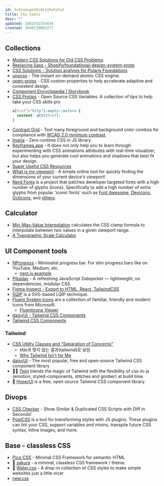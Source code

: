 ```yaml
---
id: 1v3zueuge3dc4szjhatotul
title: CSs tools
desc: ""
updated: 1682552354034
created: 1646130002277
---
```


## Collections

- [Modern CSS Solutions for Old CSS Problems](https://moderncss.dev/)
- [Replacing Sass - Shopify/foundational-design-system-proto](https://github.com/Shopify/foundational-design-system-proto/discussions/44)
- [CSS Solutions - Solution analysis for Polaris Foundations](https://docs.google.com/spreadsheets/d/1rxrRTlbNWiLVu-Q5IK7xh5O1FmWcjyAS2XN7jiPrhYM/edit#gid=0)
- [unocss](https://github.com/antfu/unocss) - The instant on-demand atomic CSS engine.
- [open-props](https://github.com/argyleink/open-props) - CSS custom properties to help accelerate adaptive and consistent design.
- [Component Encyclopedia | Storybook](https://storybook.js.org/showcase)
- [CSS Protips](https://github.com/AllThingsSmitty/css-protips) - Open Source CSS Variables. A collection of tips to help take your CSS skills pro
  ```css
  a[href^="http"]:empty::before {
    content: attr(href);
  }
  ```
- [Contrast Grid](https://contrast-grid.eightshapes.com/?version=1.1.0&background-colors=&foreground-colors=%23FFFFFF%2C%20White%0D%0A%23F2F2F2%0D%0A%23DDDDDD%0D%0A%23CCCCCC%0D%0A%23888888%0D%0A%23404040%2C%20Charcoal%0D%0A%23000000%2C%20Black%0D%0A%232F78C5%2C%20Effective%20on%20Extremes%0D%0A%230F60B6%2C%20Effective%20on%20Lights%0D%0A%23398EEA%2C%20Ineffective%0D%0A&es-color-form__tile-size=compact&es-color-form__show-contrast=aaa&es-color-form__show-contrast=aa&es-color-form__show-contrast=aa18&es-color-form__show-contrast=dnp) - Test many foreground and background color combos for compliance with [WCAG 2.0 minimum contrast](https://www.w3.org/TR/UNDERSTANDING-WCAG20/visual-audio-contrast-contrast.html).
- [linaria](https://github.com/callstack/linaria) - Zero-runtime CSS in JS library.
- [Keyframes.app](https://keyframes.app/) - It does not only help you to learn through experimenting with CSS animations attributes with real-time visualizer, but also helps you generate cool animations and shadows that best fit your design.
- [Super Useful CSS Resources](https://dev.to/lissy93/super-useful-css-resources-1ba3)
- [What is my viewport](https://whatismyviewport.com/) - A simple online tool for quickly finding the dimensions of your current device's viewport!
- [Nerd Fonts](https://github.com/ryanoasis/nerd-fonts) is a project that patches developer targeted fonts with a high number of glyphs (icons). Specifically to add a high number of extra glyphs from popular 'iconic fonts' such as [Font Awesome](https://github.com/FortAwesome/Font-Awesome), [Devicons](https://vorillaz.github.io/devicons/), [Octicons](https://github.com/primer/octicons), and [others](https://github.com/ryanoasis/nerd-fonts#glyph-sets).

## Calculator

- [Min-Max-Value Interpolation](https://github.com/9elements/min-max-calculator) calculates the CSS clamp formula to interpolate between two values in a given viewport range.
- [A Typographic Scale Calculator](https://www.layoutgridcalculator.com/typographic-scale/)

## UI Component tools

- [NProgress](https://github.com/rstacruz/nprogress) - Minimalist progress bar. For slim progress bars like on YouTube, Medium, etc.
  - [next.js example](https://github.com/vercel/next.js/blob/canary/examples/with-loading/pages/_app.js)
- [Pikaday](https://github.com/Pikaday/Pikaday) - A refreshing JavaScript Datepicker — lightweight, no dependencies, modular CSS
- [Figma Inspect - Export to HTML, React, TailwindCSS](https://www.figma.com/community/plugin/1049994768493726219/Inspect---Export-to-HTML%2C-React%2C-TailwindCSS)
- [SQIP](https://github.com/axe312ger/sqip) is a SVG-based LQIP technique.
- [Fluent System Icons](https://github.com/microsoft/fluentui-system-icons) are a collection of familiar, friendly and modern icons from Microsoft.
  - [Fluenticons Viewer](https://fluenticons.co/)
- [daisyUI - Tailwind CSS Components](https://daisyui.com/)
- [Tailwind CSS Components](https://postsrc.com/components)

### Tailwind

- [CSS Utility Classes and "Separation of Concerns"](https://adamwathan.me/css-utility-classes-and-separation-of-concerns/)
  - title과 맞지 않는 결과(tailwind)로 보임
  - [Why Tailwind Isn't for Me](https://dev.to/jaredcwhite/why-tailwind-isn-t-for-me-5c90)
- [daisyUI](https://github.com/saadeghi/daisyui) - The most popular, free and open-source Tailwind CSS component library
- 🦹‍♂️ [Twin](https://github.com/ben-rogerson/twin.macro) blends the magic of Tailwind with the flexibility of css-in-js (emotion, styled-components, stitches and goober) at build time.
- 🐳 [HyperUI](https://github.com/markmead/hyperui) is a free, open source Tailwind CSS component library.

## Divops

- [CSS Checker](https://github.com/ruilisi/css-checker) - Show Similar & Duplicated CSS Scripts with Diff in Seconds!
- [PostCSS](https://github.com/postcss/postcss) is a tool for transforming styles with JS plugins. These plugins can lint your CSS, support variables and mixins, transpile future CSS syntax, inline images, and more.

## Base - classless CSS

- [Pico CSS](https://github.com/picocss/pico) - Minimal CSS Framework for semantic HTML
- 🌸 [sakura](https://github.com/oxalorg/sakura) - a minimal, classless CSS framework / theme.
- 🌊 [Water.css](https://github.com/kognise/water.css) - A drop-in collection of CSS styles to make simple websites just a little nicer
- [new.css](https://newcss.net/)
